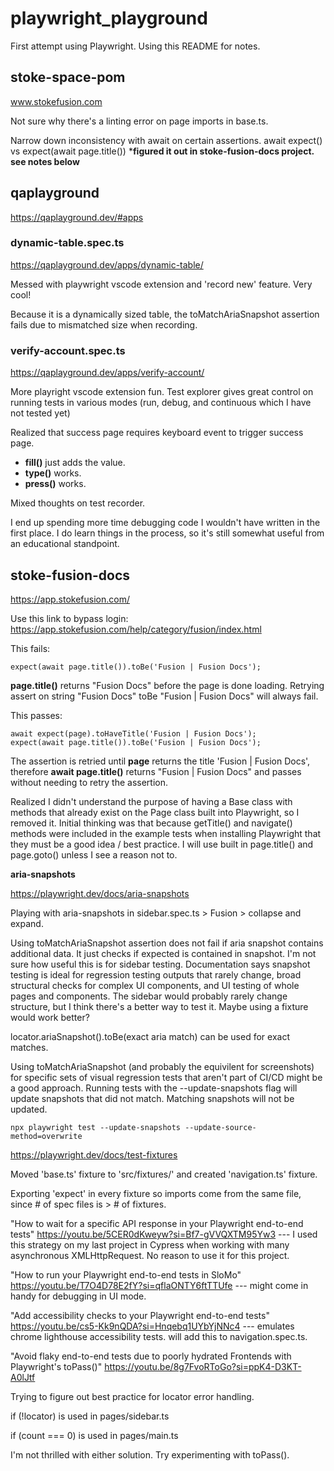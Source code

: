 # playwright_playground
First attempt using Playwright. Using this README for notes.

## stoke-space-pom

www.stokefusion.com

Not sure why there's a linting error on page imports in base.ts.

Narrow down inconsistency with await on certain assertions. await expect() vs expect(await page.title())
***figured it out in stoke-fusion-docs project. see notes below**

## qaplayground

https://qaplayground.dev/#apps

### dynamic-table.spec.ts 

https://qaplayground.dev/apps/dynamic-table/

Messed with playwright vscode extension and 'record new' feature. Very cool! 

Because it is a dynamically sized table, the toMatchAriaSnapshot assertion fails due to mismatched size when recording.

### verify-account.spec.ts

https://qaplayground.dev/apps/verify-account/

More playright vscode extension fun. Test explorer gives great control on running tests in various modes (run, debug, and continuous which I have not tested yet)

Realized that success page requires keyboard event to trigger success page. 
* **fill()** just adds the value. 
* **type()** works.
* **press()** works.

Mixed thoughts on test recorder. 

I end up spending more time debugging code I wouldn't have written in the first place. I do learn things in the process, so it's still somewhat useful from an educational standpoint. 

## stoke-fusion-docs

https://app.stokefusion.com/

Use this link to bypass login:
https://app.stokefusion.com/help/category/fusion/index.html


This fails:
```
expect(await page.title()).toBe('Fusion | Fusion Docs');
```
**page.title()** returns "Fusion Docs" before the page is done loading. Retrying assert on string "Fusion Docs" toBe "Fusion | Fusion Docs" will always fail.


This passes:
```
await expect(page).toHaveTitle('Fusion | Fusion Docs');
expect(await page.title()).toBe('Fusion | Fusion Docs');
```
The assertion is retried until **page** returns the title 'Fusion | Fusion Docs', therefore **await page.title()** returns "Fusion | Fusion Docs" and passes without needing to retry the assertion.

Realized I didn't understand the purpose of having a Base class with methods that already exist on the Page class built into Playwright, so I removed it. Initial thinking was that because getTitle() and navigate() methods were included in the example tests when installing Playwright that they must be a good idea / best practice. I will use built in page.title() and page.goto() unless I see a reason not to.

**aria-snapshots**

https://playwright.dev/docs/aria-snapshots

Playing with aria-snapshots in sidebar.spec.ts > Fusion > collapse and expand.

Using toMatchAriaSnapshot assertion does not fail if aria snapshot contains additional data. It just checks if expected is contained in snapshot. I'm not sure how useful this is for sidebar testing. Documentation says snapshot testing is ideal for regression testing outputs that rarely change, broad structural checks for complex UI components, and UI testing of whole pages and components. The sidebar would probably rarely change structure, but I think there's a better way to test it. Maybe using a fixture would work better? 

locator.ariaSnapshot().toBe(exact aria match) can be used for exact matches. 

Using toMatchAriaSnapshot (and probably the equivilent for screenshots) for specific sets of visual regression tests that aren't part of CI/CD might be a good approach. Running tests with the --update-snapshots flag will update snapshots that did not match. Matching snapshots will not be updated.
```
npx playwright test --update-snapshots --update-source-method=overwrite
```

https://playwright.dev/docs/test-fixtures

Moved 'base.ts' fixture to 'src/fixtures/' and created 'navigation.ts' fixture.

Exporting 'expect' in every fixture so imports come from the same file, since # of spec files is > # of fixtures.

"How to wait for a specific API response in your Playwright end-to-end tests"
https://youtu.be/5CER0dKweyw?si=Bf7-gVVQXTM95Yw3 --- I used this strategy on my last project in Cypress when working with many asynchronous XMLHttpRequest. No reason to use it for this project.

"How to run your Playwright end-to-end tests in SloMo"
https://youtu.be/T7O4D78E2fY?si=qflaONTY6ftTTUfe --- might come in handy for debugging in UI mode.

"Add accessibility checks to your Playwright end-to-end tests"
https://youtu.be/cs5-Kk9nQDA?si=Hnqebq1UYbYjNNc4 --- emulates chrome lighthouse accessibility tests. will add this to navigation.spec.ts. 

"Avoid flaky end-to-end tests due to poorly hydrated Frontends with Playwright's toPass()"
https://youtu.be/8g7FvoRToGo?si=ppK4-D3KT-A0lJtf

Trying to figure out best practice for locator error handling. 

if (!locator) is used in pages/sidebar.ts

if (count === 0) is used in pages/main.ts

I'm not thrilled with either solution. Try experimenting with toPass().